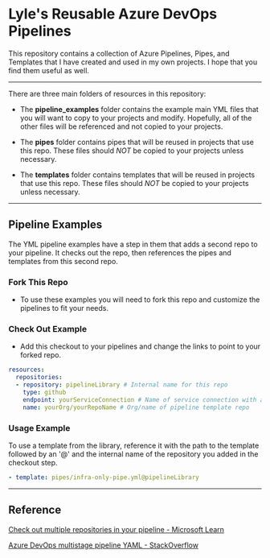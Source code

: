 # Lyle's Reusable Azure DevOps Pipelines

This repository contains a collection of Azure Pipelines, Pipes, and Templates that I have created and used in my own projects.  I hope that you find them useful as well.

---

There are three main folders of resources in this repository:

- The **pipeline_examples** folder contains the example main YML files that you will want to copy to your projects and modify. Hopefully, all of the other files will be referenced and not copied to your projects.

- The **pipes** folder contains pipes that will be reused in projects that use this repo. These files should *NOT* be copied to your projects unless necessary.

- The **templates** folder contains templates that will be reused in projects that use this repo. These files should *NOT* be copied to your projects unless necessary.

---

## Pipeline Examples

The YML pipeline examples have a step in them that adds a second repo to your pipeline.
It checks out the repo, then references the pipes and templates from this second repo.

### Fork This Repo

- To use these examples you will need to fork this repo and customize the pipelines to fit your needs.

### Check Out Example

- Add this checkout to your pipelines and change the links to point to your forked repo.

```yaml
resources:
  repositories:
  - repository: pipelineLibrary # Internal name for this repo
    type: github
    endpoint: yourServiceConnection # Name of service connection with access to repo
    name: yourOrg/yourRepoName # Org/name of pipeline template repo
```

### Usage Example

To use a template from the library, reference it with the path to the template followed by an '@' and the internal name of the repository you added in the checkout step.

```yaml
- template: pipes/infra-only-pipe.yml@pipelineLibrary
```

---

## Reference

[Check out multiple repositories in your pipeline - Microsoft Learn](https://learn.microsoft.com/en-us/azure/devops/pipelines/repos/multi-repo-checkout?view=azure-devops)

[Azure DevOps multistage pipeline YAML - StackOverflow](https://stackoverflow.com/questions/61729574/azure-devops-multistage-pipeline-yaml-how-to-checkout-multiple-repos)

